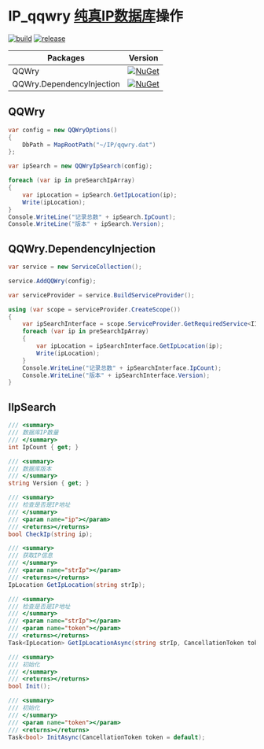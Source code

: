 # IP_qqwry [纯真IP数据库](http://www.cz88.net/)操作

[![build](https://github.com/JadynWong/IP_qqwry/actions/workflows/build.yml/badge.svg)](https://github.com/JadynWong/IP_qqwry/actions/workflows/build.yml)
[![release](https://github.com/JadynWong/IP_qqwry/actions/workflows/release.yml/badge.svg)](https://github.com/JadynWong/IP_qqwry/actions/workflows/release.yml)

|  Packages   | Version  |
|  ----  | ----  |
|  QQWry   | [![NuGet](https://img.shields.io/nuget/v/QQWry.svg?style=flat)](https://www.nuget.org/packages/QQWry) |
|  QQWry.DependencyInjection | [![NuGet](https://img.shields.io/nuget/v/QQWry.DependencyInjection.svg?style=flat)](https://www.nuget.org/packages/QQWry.DependencyInjection) |


## QQWry

```csharp
var config = new QQWryOptions()
{
    DbPath = MapRootPath("~/IP/qqwry.dat")
};

var ipSearch = new QQWryIpSearch(config);

foreach (var ip in preSearchIpArray)
{
    var ipLocation = ipSearch.GetIpLocation(ip);
    Write(ipLocation);
}
Console.WriteLine("记录总数" + ipSearch.IpCount);
Console.WriteLine("版本" + ipSearch.Version);
```

## QQWry.DependencyInjection

```csharp
var service = new ServiceCollection();

service.AddQQWry(config);

var serviceProvider = service.BuildServiceProvider();

using (var scope = serviceProvider.CreateScope())
{
    var ipSearchInterface = scope.ServiceProvider.GetRequiredService<IIpSearch>();
    foreach (var ip in preSearchIpArray)
    {
        var ipLocation = ipSearchInterface.GetIpLocation(ip);
        Write(ipLocation);
    }
    Console.WriteLine("记录总数" + ipSearchInterface.IpCount);
    Console.WriteLine("版本" + ipSearchInterface.Version);
}
```

## IIpSearch

```csharp
/// <summary>
/// 数据库IP数量
/// </summary>
int IpCount { get; }

/// <summary>
/// 数据库版本
/// </summary>
string Version { get; }

/// <summary>
/// 检查是否是IP地址
/// </summary>
/// <param name="ip"></param>
/// <returns></returns>
bool CheckIp(string ip);

/// <summary>
/// 获取IP信息
/// </summary>
/// <param name="strIp"></param>
/// <returns></returns>
IpLocation GetIpLocation(string strIp);

/// <summary>
/// 检查是否是IP地址
/// </summary>
/// <param name="strIp"></param>
/// <param name="token"></param>
/// <returns></returns>
Task<IpLocation> GetIpLocationAsync(string strIp, CancellationToken token = default);

/// <summary>
/// 初始化
/// </summary>
/// <returns></returns>
bool Init();

/// <summary>
/// 初始化
/// </summary>
/// <param name="token"></param>
/// <returns></returns>
Task<bool> InitAsync(CancellationToken token = default);
```
